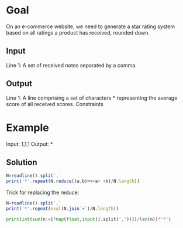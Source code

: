 # Goal
On an e-commerce website, we need to generate a star rating system based on all ratings a product has received, rounded down.

## Input
Line 1: A set of received notes separated by a comma.

## Output
Line 1: A line comprising a set of characters * representing the average score of all received scores.
Constraints

# Example
Input: 1,1,1
Output: *

## Solution

```Javascript
N=readline().split`,`
print('*'.repeat(N.reduce((a,b)=>+a+ +b)/N.length))
```

Trick for replacing the reduce:

```Javascript
N=readline().split`,`
print('*'.repeat(eval(N.join`+`)/N.length))
```

```Python
print(int(sum(n:=[*map(float,input().split(','))])/len(n))*'*')
```
